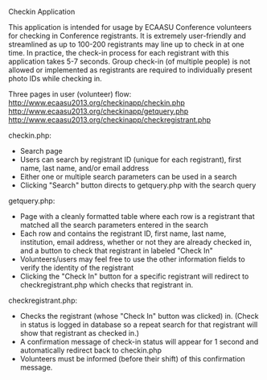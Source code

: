 Checkin Application

This application is intended for usage by ECAASU Conference volunteers for checking in Conference registrants.
It is extremely user-friendly and streamlined as up to 100-200 registrants may line up to check in at one time.
In practice, the check-in process for each registrant with this application takes 5-7 seconds.
Group check-in (of multiple people) is not allowed or implemented as registrants are required to individually present photo IDs while checking in.

Three pages in user (volunteer) flow:
http://www.ecaasu2013.org/checkinapp/checkin.php
http://www.ecaasu2013.org/checkinapp/getquery.php
http://www.ecaasu2013.org/checkinapp/checkregistrant.php

checkin.php:

- Search page
- Users can search by registrant ID (unique for each registrant), first name, last name, and/or email address
- Either one or multiple search parameters can be used in a search
- Clicking "Search" button directs to getquery.php with the search query

getquery.php:

- Page with a cleanly formatted table where each row is a registrant that matched all the search parameters entered in the search
- Each row and contains the registrant ID, first name, last name, institution, email address, whether or not they are already checked in, and a button to check that registrant in labeled "Check In"
- Volunteers/users may feel free to use the other information fields to verify the identity of the registrant
- Clicking the "Check In" button for a specific registrant will redirect to checkregistrant.php which checks that registrant in. 

checkregistrant.php:

- Checks the registrant (whose "Check In" button was clicked) in. (Check in status is logged in database so a repeat search for that registrant will show that registrant as checked in.)
- A confirmation message of check-in status will appear for 1 second and automatically redirect back to checkin.php
- Volunteers must be informed (before their shift) of this confirmation message.
